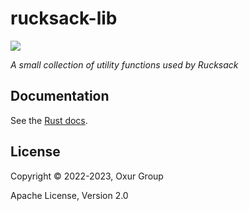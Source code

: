 # rucksack-lib

[![][logo]][logo-large]

*A small collection of utility functions used by Rucksack*

## Documentation

See the [Rust docs](https://docs.rs/rucksack/latest/rucksack/).

## License

Copyright © 2022-2023, Oxur Group

Apache License, Version 2.0

[//]: ---Named-Links---

[logo]: https://raw.githubusercontent.com/oxur/rucksack/main/rucksack/resources/images/logo-v1-x250.png
[logo-large]: https://raw.githubusercontent.com/oxur/rucksack/main/rucksack/resources/images/logo-v1-x1000.png
